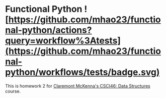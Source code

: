# Functional Python ![https://github.com/mhao23/functional-python/actions?query=workflow%3Atests](https://github.com/mhao23/functional-python/workflows/tests/badge.svg)

This is homework 2 for [Claremont McKenna's CSCI46: Data Structures](https://github.com/mikeizbicki/cmc-csci046) course.
